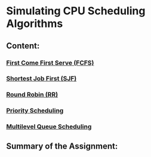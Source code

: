 ﻿# Simulating CPU Scheduling Algorithms

## Content:

### [First Come First Serve (FCFS)](FCFS.md)
### [Shortest Job First (SJF)](SJF.md)
### [Round Robin (RR)](RR.md)
### [Priority Scheduling](PriorityScheduling.md)
### [Multilevel Queue Scheduling](MultilevelQueueScheduling.md)

## Summary of the Assignment:

